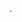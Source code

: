 <!-- Bootstrap CSS -->
  <link href="https://cdn.jsdelivr.net/npm/bootstrap@5.3.0/dist/css/bootstrap.min.css" rel="stylesheet">
  <!-- Bootstrap Icons -->
  <link href="https://cdn.jsdelivr.net/npm/bootstrap-icons@1.11.1/font/bootstrap-icons.css" rel="stylesheet">
  
 .
